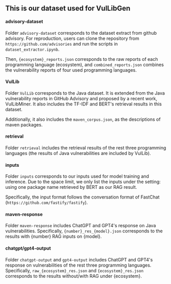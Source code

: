## This is our dataset used for VulLibGen

#### advisory-dataset

Folder `advisory-dataset` corresponds to the dataset extract from github advisory.
For reproduction, users can clone the repository from `https://github.com/advisories` and run the scripts in `dataset_extractor.ipynb`.

Then, `{ecosystem}_reports.json` corresponds to the raw reports of each programming language (ecosystem), and `combined_reports.json` combines the vulnerability reports of four used programming languages.

#### VulLib

Folder `VulLib` corresponds to the Java dataset. It is extended from the Java vulnerability reports in GitHub Advisory and proposed by a recent work, VulLibMiner.
It also includes the TF-IDF and BERT's retrieval results in this dataset.

Additionally, it also includes the `maven_corpus.json`, as the descriptions of maven packages.

#### retrieval

Folder `retrieval` includes the retrieval results of the rest three programming languages (the results of Java vulnerabilities are included by VulLib).


#### inputs

Folder `inputs` corresponds to our inputs used for model training and inference.
Due to the space limit, we only list the inputs under the setting: using one package name retrieved by BERT as our RAG result.

Specifically, the input format follows the conversation format of FastChat (`https://github.com/fastify/fastify`).


#### maven-response

Folder `maven-response` includes ChatGPT and GPT4's response on Java vulnerabilities.
Specifically, `{number}_res_{model}.json` corresponds to the results with {number} RAG inputs on {model}.

#### chatgpt/gpt4-output

Folder `chatgpt-output` and `gpt4-output` includes ChatGPT and GPT4's response on vulnerabilities of the rest three programming languages.
Specifically, `raw_{ecosystem}_res.json` and `{ecosystem}_res.json` corresponds to the results without/with RAG under {ecosystem}.